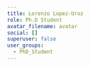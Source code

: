 ```yaml
---
title: Lorenzo Lopez-Uroz
role: Ph.D Student
avatar_filename: avatar
social: []
superuser: false
user_groups:
  - PhD_Student
---
```

